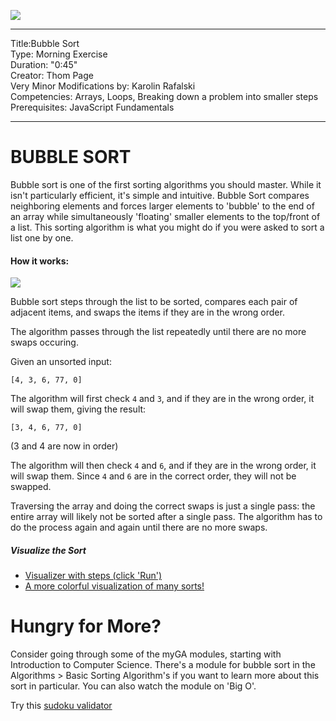 ![](/ga_cog.png)

---
Title:Bubble Sort<br>
Type: Morning Exercise <br>
Duration: "0:45"<br>
Creator: Thom Page <br>
Very Minor Modifications by: Karolin Rafalski<br>
Competencies:  Arrays, Loops, Breaking down a problem into smaller steps<br>
Prerequisites: JavaScript Fundamentals<br>

---

# BUBBLE SORT

Bubble sort is one of the first sorting algorithms you should master. While it isn't particularly efficient, it's simple and intuitive.  Bubble Sort compares neighboring elements and forces larger elements to 'bubble' to the end of an array while simultaneously 'floating' smaller elements to the top/front of a list.  This sorting algorithm is what you might do if you were asked to sort a list one by one.

#### How it works:

![](https://upload.wikimedia.org/wikipedia/commons/c/c8/Bubble-sort-example-300px.gif)

Bubble sort steps through the list to be sorted, compares each pair of adjacent items, and swaps the items if they are in the wrong order. 

The algorithm passes through the list repeatedly until there are no more swaps occuring.

Given an unsorted input:

```
[4, 3, 6, 77, 0]
```

The algorithm will first check `4` and `3`, and if they are in the wrong order, it will swap them, giving the result:

```
[3, 4, 6, 77, 0]
```

(3 and 4 are now in order)

The algorithm will then check `4` and `6`, and if they are in the wrong order, it will swap them. Since `4` and `6` are in the correct order, they will not be swapped.

Traversing the array and doing the correct swaps is just a single pass: the entire array will likely not be sorted after a single pass. The algorithm has to do the process again and again until there are no more swaps. 

##### Visualize the Sort
- [Visualizer with steps (click 'Run')](https://www.hackerearth.com/practice/algorithms/sorting/bubble-sort/visualize/)
- [A more colorful visualization of many sorts!](https://imgur.com/gallery/voutF#7VfpnQp)

# Hungry for More?

Consider going through some of the myGA modules, starting with Introduction to Computer Science. There's a module for bubble sort in the Algorithms > Basic Sorting Algorithm's if you want to learn more about this sort in particular. You can also watch the module on 'Big O'.

Try this [sudoku validator](https://www.codewars.com/kata/53db96041f1a7d32dc0004d2/train/javascript)
